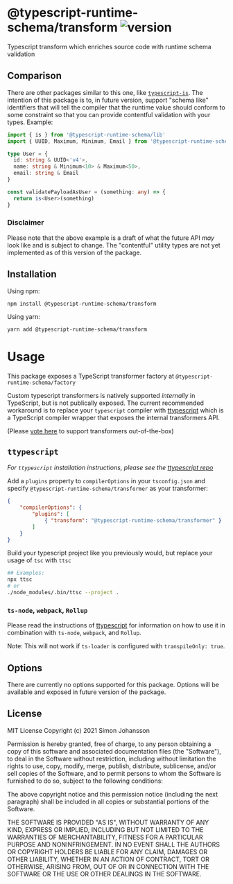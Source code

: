 # @typescript-runtime-schema/transform ![version](https://badgen.net/badge/version/0.1.2/blue)
Typescript transform which enriches source code with runtime schema validation

## Comparison
There are other packages similar to this one, like [`typescript-is`](https://github.com/woutervh-/typescript-is). The intention of this package is to, in future version, support "schema like" identifiers that will tell the compiler that the runtime value should conform to some constraint so that you can provide contentful validation with your types. Example:
```ts
import { is } from '@typescript-runtime-schema/lib'
import { UUID, Maximum, Minimum, Email } from '@typescript-runtime-schema/lib/contentful'

type User = {
  id: string & UUID<'v4'>,
  name: string & Minimum<10> & Maximum<50>,
  email: string & Email
}

const validatePayloadAsUser = (something: any) => {
  return is<User>(something)
}
```

### Disclaimer
Please note that the above example is a draft of what the future API _may_ look like and is subject to change. The "contentful" utility types are not yet implemented as of this version of the package.
## Installation
Using npm:
```
npm install @typescript-runtime-schema/transform
```
Using yarn:
```
yarn add @typescript-runtime-schema/transform
```
# Usage

This package exposes a TypeScript transformer factory at `@typescript-runtime-schema/factory`

Custom typescript transformers is natively supported _internally_ in TypeScript, but is not publically exposed. The current recommended workaround is to replace your `typescript` compiler with [ttypescript](https://github.com/cevek/ttypescript) which is a TypeScript compiler wrapper that exposes the internal transformers API.

(Please [vote here](https://github.com/Microsoft/TypeScript/issues/14419) to support transformers out-of-the-box)

## `ttypescript`
_For `ttypescript` installation instructions, please see the [ttypescript repo](https://github.com/cevek/ttypescript)_

Add a `plugins` property to `compilerOptions` in your `tsconfig.json` and specify `@typescript-runtime-schema/transformer` as your transformer:

```json
{
    "compilerOptions": {
        "plugins": [
            { "transform": "@typescript-runtime-schema/transformer" }
        ]
    }
}
```

Build your typescript project like you previously would, but replace your usage of `tsc` with `ttsc`

```bash
## Examples:
npx ttsc
# or
./node_modules/.bin/ttsc --project .
```

### `ts-node`, `webpack`, `Rollup`
Please read the instructions of [ttypescript](https://github.com/cevek/ttypescript/blob/master/README.md) for information on how to use it in combination with `ts-node`, `webpack`, and `Rollup`.

Note: This will not work if `ts-loader` is configured with `transpileOnly: true`.

## Options

There are currently no options supported for this package. Options will be available and exposed in future version of the package.
## License
MIT License Copyright (c) 2021 Simon Johansson

Permission is hereby granted, free of charge, to any person obtaining a copy of this software and associated documentation files (the "Software"), to deal in the Software without restriction, including without limitation the rights to use, copy, modify, merge, publish, distribute, sublicense, and/or sell copies of the Software, and to permit persons to whom the Software is furnished to do so, subject to the following conditions:

The above copyright notice and this permission notice (including the next paragraph) shall be included in all copies or substantial portions of the Software.

THE SOFTWARE IS PROVIDED "AS IS", WITHOUT WARRANTY OF ANY KIND, EXPRESS OR IMPLIED, INCLUDING BUT NOT LIMITED TO THE WARRANTIES OF MERCHANTABILITY, FITNESS FOR A PARTICULAR PURPOSE AND NONINFRINGEMENT. IN NO EVENT SHALL THE AUTHORS OR COPYRIGHT HOLDERS BE LIABLE FOR ANY CLAIM, DAMAGES OR OTHER LIABILITY, WHETHER IN AN ACTION OF CONTRACT, TORT OR OTHERWISE, ARISING FROM, OUT OF OR IN CONNECTION WITH THE SOFTWARE OR THE USE OR OTHER DEALINGS IN THE SOFTWARE.